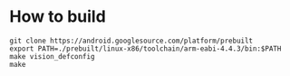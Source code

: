 How to build
============

```
git clone https://android.googlesource.com/platform/prebuilt
export PATH=./prebuilt/linux-x86/toolchain/arm-eabi-4.4.3/bin:$PATH
make vision_defconfig
make
```
